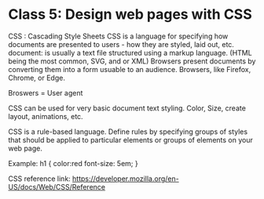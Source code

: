 # Class 5: Design web pages with CSS

CSS : Cascading Style Sheets
CSS is a language for specifying how documents are presented to users - how they are styled, laid out, etc.
document: is usually a text file structured using a markup language. (HTML being the most common, SVG, and or XML)
Browsers present documents by converting them into a form usuable to an audience. Browsers, like Firefox, Chrome, or Edge.

Broswers = User agent

CSS can be used for very basic document text styling.
Color, Size, create layout, animations, etc.

CSS is a rule-based language. Define rules by specifying groups of styles that should be applied to particular elements or groups of elements on your web page.

Example: 
h1 {
    color:red
    font-size: 5em;
}

CSS reference link:
https://developer.mozilla.org/en-US/docs/Web/CSS/Reference 